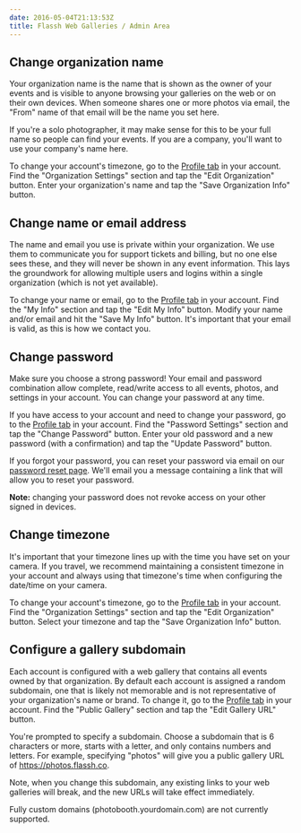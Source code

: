 ```yaml
---
date: 2016-05-04T21:13:53Z
title: Flassh Web Galleries / Admin Area
---
```


## Change organization name

Your organization name is the name that is shown as the owner of your events and is visible to anyone browsing your galleries on the web or on their own devices. When someone shares one or more photos via email, the "From" name of that email will be the name you set here.

If you're a solo photographer, it may make sense for this to be your full name so people can find your events. If you are a company, you'll want to use your company's name here.

To change your account's timezone, go to the [Profile tab](https://flassh.co/account/profile) in your account. Find the "Organization Settings" section and tap the "Edit Organization" button. Enter your organization's name and tap the "Save Organization Info" button.

## Change name or email address

The name and email you use is private within your organization. We use them to communicate you for support tickets and billing, but no one else sees these, and they will never be shown in any event information. This lays the groundwork for allowing multiple users and logins within a single organization (which is not yet available).

To change your name or email, go to the [Profile tab](https://flassh.co/account/profile) in your account. Find the "My Info" section and tap the "Edit My Info" button. Modify your name and/or email and hit the "Save My Info" button. It's important that your email is valid, as this is how we contact you.

## Change password

Make sure you choose a strong password! Your email and password combination allow complete, read/write access to all events, photos, and settings in your account. You can change your password at any time.

If you have access to your account and need to change your password, go to the [Profile tab](https://flassh.co/account/profile) in your account. Find the "Password Settings" section and tap the "Change Password" button. Enter your old password and a new password (with a confirmation) and tap the "Update Password" button.

If you forgot your password, you can reset your password via email on our [password reset page](https://flassh.co/passwords/new). We'll email you a message containing a link that will allow you to reset your password.

**Note:** changing your password does not revoke access on your other signed in devices.

## Change timezone

It's important that your timezone lines up with the time you have set on your camera. If you travel, we recommend maintaining a consistent timezone in your account and always using that timezone's time when configuring the date/time on your camera.

To change your account's timezone, go to the [Profile tab](https://flassh.co/account/profile) in your account. Find the "Organization Settings" section and tap the "Edit Organization" button. Select your timezone and tap the "Save Organization Info" button.

## Configure a gallery subdomain

Each account is configured with a web gallery that contains all events owned by that organization. By default each account is assigned a random subdomain, one that is likely not memorable and is not representative of your organization's name or brand. To change it, go to the [Profile tab](https://flassh.co/account/profile) in your account. Find the "Public Gallery" section and tap the "Edit Gallery URL" button.

You're prompted to specify a subdomain. Choose a subdomain that is 6 characters or more, starts with a letter, and only contains numbers and letters. For example, specifying "photos" will give you a public gallery URL of https://photos.flassh.co.

Note, when you change this subdomain, any existing links to your web galleries will break, and the new URLs will take effect immediately.

Fully custom domains (photobooth.yourdomain.com) are not currently supported.
